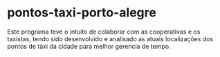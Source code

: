 # pontos-taxi-porto-alegre
Este programa teve o intuito de colaborar com as cooperativas e os taxistas, tendo sido desenvolvido e analisado as atuais  localizações dos pontos de táxi da cidade para melhor gerencia de tempo.
